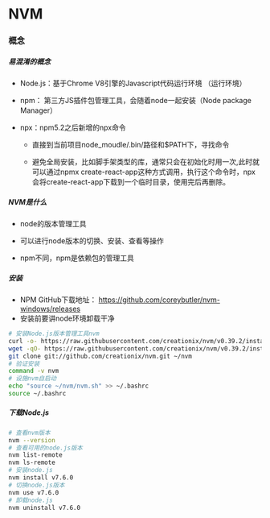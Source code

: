 # NVM

### 概念

##### 易混淆的概念

- Node.js：基于Chrome V8引擎的Javascript代码运行环境 （运行环境）

- npm： 第三方JS插件包管理工具，会随着node一起安装（Node package Manager）

- npx：npm5.2之后新增的npx命令
  
  - 直接到当前项目node_moudle/.bin/路径和$PATH下，寻找命令
  
  - 避免全局安装，比如脚手架类型的库，通常只会在初始化时用一次,此时就可以通过npmx create-react-app这种方式调用，执行这个命令时，npx会将create-react-app下载到一个临时目录，使用完后再删除。

##### NVM是什么

- node的版本管理工具

- 可以进行node版本的切换、安装、查看等操作

- npm不同，npm是依赖包的管理工具

##### 安装

- NPM GitHub下载地址： https://github.com/coreybutler/nvm-windows/releases
- 安装前要讲node环境卸载干净

```bash
# 安装Node.js版本管理工具nvm
curl -o- https://raw.githubusercontent.com/creationix/nvm/v0.39.2/install.sh | bash
wget -qO- https://raw.githubusercontent.com/creationix/nvm/v0.39.2/install.sh | bash
git clone git://github.com/creationix/nvm.git ~/nvm
# 验证安装
command -v nvm
# 设施nvm自启动
echo "source ~/nvm/nvm.sh" >> ~/.bashrc
source ~/.bashrc
```

##### 下载Node.js

```bash
# 查看nvm版本
nvm --version
# 查看可用的node.js版本
nvm list-remote
nvm ls-remote
# 安装node.js
nvm install v7.6.0
# 切换node.js版本
nvm use v7.6.0
# 卸载node.js
nvm uninstall v7.6.0
```
